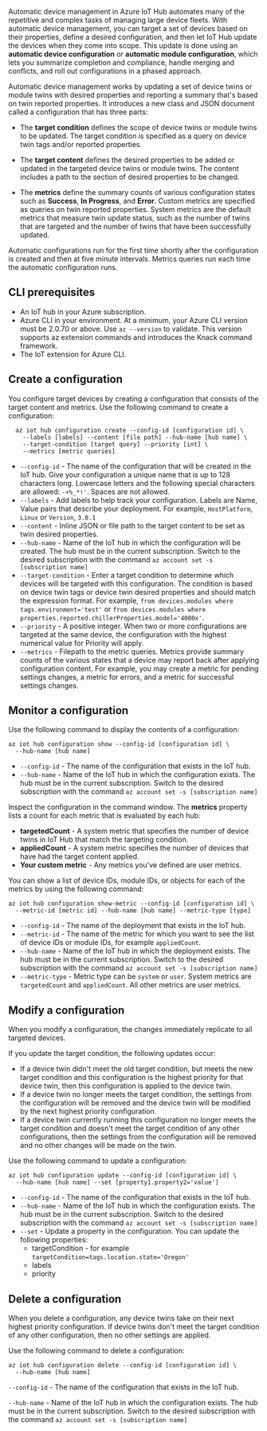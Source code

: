 Automatic device management in Azure IoT Hub automates many of the repetitive and complex tasks of managing large device fleets. With automatic device management, you can target a set of devices based on their properties, define a desired configuration, and then let IoT Hub update the devices when they come into scope. This update is done using an **automatic device configuration** or **automatic module configuration**, which lets you summarize completion and compliance, handle merging and conflicts, and roll out configurations in a phased approach.

Automatic device management works by updating a set of device twins or module twins with desired properties and reporting a summary that's based on twin reported properties. It introduces a new class and JSON document called a configuration that has three parts:

- The **target condition** defines the scope of device twins or module twins to be updated. The target condition is specified as a query on device twin tags and/or reported properties.

- The **target content** defines the desired properties to be added or updated in the targeted device twins or module twins. The content includes a path to the section of desired properties to be changed.

- The **metrics** define the summary counts of various configuration states such as **Success**, **In Progress**, and **Error**. Custom metrics are specified as queries on twin reported properties. System metrics are the default metrics that measure twin update status, such as the number of twins that are targeted and the number of twins that have been successfully updated.

Automatic configurations run for the first time shortly after the configuration is created and then at five minute intervals. Metrics queries run each time the automatic configuration runs.

## CLI prerequisites

- An IoT hub in your Azure subscription.
- Azure CLI in your environment. At a minimum, your Azure CLI version must be 2.0.70 or above. Use `az --version` to validate. This version supports az extension commands and introduces the Knack command framework.
- The IoT extension for Azure CLI.

## Create a configuration

You configure target devices by creating a configuration that consists of the target content and metrics. Use the following command to create a configuration:

```cli
  az iot hub configuration create --config-id [configuration id] \
    --labels [labels] --content [file path] --hub-name [hub name] \
    --target-condition [target query] --priority [int] \
    --metrics [metric queries]
```

- `--config-id` \- The name of the configuration that will be created in the IoT hub. Give your configuration a unique name that is up to 128 characters long. Lowercase letters and the following special characters are allowed: `-+%_*!'`. Spaces are not allowed.
- `--labels` \- Add labels to help track your configuration. Labels are Name, Value pairs that describe your deployment. For example, `HostPlatform`, `Linux` or `Version`, `3.0.1`
- `--content` \- Inline JSON or file path to the target content to be set as twin desired properties.
- `--hub-name` \- Name of the IoT hub in which the configuration will be created. The hub must be in the current subscription. Switch to the desired subscription with the command `az account set -s [subscription name]`
- `--target-condition` \- Enter a target condition to determine which devices will be targeted with this configuration. The condition is based on device twin tags or device twin desired properties and should match the expression format. For example, `from devices.modules where tags.environment='test'` or `from devices.modules where properties.reported.chillerProperties.model='4000x'`.
- `--priority` \- A positive integer. When two or more configurations are targeted at the same device, the configuration with the highest numerical value for Priority will apply.
- `--metrics` \- Filepath to the metric queries. Metrics provide summary counts of the various states that a device may report back after applying configuration content. For example, you may create a metric for pending settings changes, a metric for errors, and a metric for successful settings changes.

## Monitor a configuration

Use the following command to display the contents of a configuration:

```cli
az iot hub configuration show --config-id [configuration id] \
  --hub-name [hub name]
```

- `--config-id` \- The name of the configuration that exists in the IoT hub.
- `--hub-name` \- Name of the IoT hub in which the configuration exists. The hub must be in the current subscription. Switch to the desired subscription with the command `az account set -s [subscription name]`

Inspect the configuration in the command window. The **metrics** property lists a count for each metric that is evaluated by each hub:

- **targetedCount** \- A system metric that specifies the number of device twins in IoT Hub that match the targeting condition.
- **appliedCount** \- A system metric specifies the number of devices that have had the target content applied.
- **Your custom metric** \- Any metrics you've defined are user metrics.

You can show a list of device IDs, module IDs, or objects for each of the metrics by using the following command:

```cli
az iot hub configuration show-metric --config-id [configuration id] \
  --metric-id [metric id] --hub-name [hub name] --metric-type [type]
```

- `--config-id` \- The name of the deployment that exists in the IoT hub.
- `--metric-id` \- The name of the metric for which you want to see the list of device IDs or module IDs, for example `appliedCount`.
- `--hub-name` \- Name of the IoT hub in which the deployment exists. The hub must be in the current subscription. Switch to the desired subscription with the command `az account set -s [subscription name]`
- `--metric-type` \- Metric type can be `system` or `user`. System metrics are `targetedCount` and `appliedCount`. All other metrics are user metrics.

## Modify a configuration

When you modify a configuration, the changes immediately replicate to all targeted devices.

If you update the target condition, the following updates occur:

- If a device twin didn't meet the old target condition, but meets the new target condition and this configuration is the highest priority for that device twin, then this configuration is applied to the device twin.
- If a device twin no longer meets the target condition, the settings from the configuration will be removed and the device twin will be modified by the next highest priority configuration.
- If a device twin currently running this configuration no longer meets the target condition and doesn't meet the target condition of any other configurations, then the settings from the configuration will be removed and no other changes will be made on the twin.

Use the following command to update a configuration:

```cli
az iot hub configuration update --config-id [configuration id] \
  --hub-name [hub name] --set [property1.property2='value']
```

- `--config-id` \- The name of the configuration that exists in the IoT hub.
- `--hub-name` \- Name of the IoT hub in which the configuration exists. The hub must be in the current subscription. Switch to the desired subscription with the command `az account set -s [subscription name]`
- `--set` \- Update a property in the configuration. You can update the following properties:
  - targetCondition - for example `targetCondition=tags.location.state='Oregon'`
  - labels
  - priority

## Delete a configuration

When you delete a configuration, any device twins take on their next highest priority configuration. If device twins don't meet the target condition of any other configuration, then no other settings are applied.

Use the following command to delete a configuration:

```cli
az iot hub configuration delete --config-id [configuration id] \
  --hub-name [hub name]
```

`--config-id` \- The name of the configuration that exists in the IoT hub.

`--hub-name` \- Name of the IoT hub in which the configuration exists. The hub must be in the current subscription. Switch to the desired subscription with the command `az account set -s [subscription name]`
